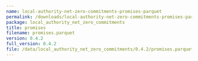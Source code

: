 ```yaml
---
name: local-authority-net-zero-commitments-promises-parquet
permalink: /downloads/local-authority-net-zero-commitments-promises-parquet/0_4_2
package: local_authority_net_zero_commitments
title: promises
filename: promises.parquet
version: 0.4.2
full_version: 0.4.2
file: /data/local_authority_net_zero_commitments/0.4.2/promises.parquet
---
```


